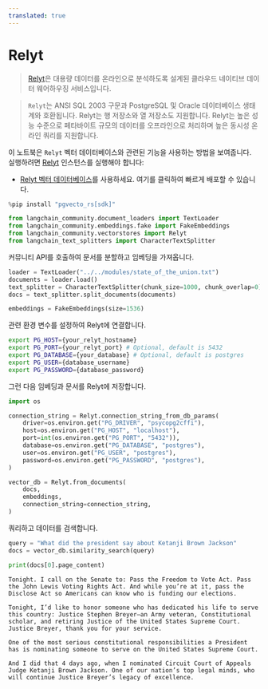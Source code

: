 ```yaml
---
translated: true
---
```


# Relyt

>[Relyt](https://docs.relyt.cn/docs/vector-engine/use/)은 대용량 데이터를 온라인으로 분석하도록 설계된 클라우드 네이티브 데이터 웨어하우징 서비스입니다.

>`Relyt`는 ANSI SQL 2003 구문과 PostgreSQL 및 Oracle 데이터베이스 생태계와 호환됩니다. Relyt는 행 저장소와 열 저장소도 지원합니다. Relyt는 높은 성능 수준으로 페타바이트 규모의 데이터를 오프라인으로 처리하며 높은 동시성 온라인 쿼리를 지원합니다.

이 노트북은 `Relyt` 벡터 데이터베이스와 관련된 기능을 사용하는 방법을 보여줍니다.
실행하려면 [Relyt](https://docs.relyt.cn/) 인스턴스를 실행해야 합니다:
- [Relyt 벡터 데이터베이스](https://docs.relyt.cn/docs/vector-engine/use/)를 사용하세요. 여기를 클릭하여 빠르게 배포할 수 있습니다.

```python
%pip install "pgvecto_rs[sdk]"
```

```python
from langchain_community.document_loaders import TextLoader
from langchain_community.embeddings.fake import FakeEmbeddings
from langchain_community.vectorstores import Relyt
from langchain_text_splitters import CharacterTextSplitter
```

커뮤니티 API를 호출하여 문서를 분할하고 임베딩을 가져옵니다.

```python
loader = TextLoader("../../modules/state_of_the_union.txt")
documents = loader.load()
text_splitter = CharacterTextSplitter(chunk_size=1000, chunk_overlap=0)
docs = text_splitter.split_documents(documents)

embeddings = FakeEmbeddings(size=1536)
```

관련 환경 변수를 설정하여 Relyt에 연결합니다.

```bash
export PG_HOST={your_relyt_hostname}
export PG_PORT={your_relyt_port} # Optional, default is 5432
export PG_DATABASE={your_database} # Optional, default is postgres
export PG_USER={database_username}
export PG_PASSWORD={database_password}
```

그런 다음 임베딩과 문서를 Relyt에 저장합니다.

```python
import os

connection_string = Relyt.connection_string_from_db_params(
    driver=os.environ.get("PG_DRIVER", "psycopg2cffi"),
    host=os.environ.get("PG_HOST", "localhost"),
    port=int(os.environ.get("PG_PORT", "5432")),
    database=os.environ.get("PG_DATABASE", "postgres"),
    user=os.environ.get("PG_USER", "postgres"),
    password=os.environ.get("PG_PASSWORD", "postgres"),
)

vector_db = Relyt.from_documents(
    docs,
    embeddings,
    connection_string=connection_string,
)
```

쿼리하고 데이터를 검색합니다.

```python
query = "What did the president say about Ketanji Brown Jackson"
docs = vector_db.similarity_search(query)
```

```python
print(docs[0].page_content)
```

```output
Tonight. I call on the Senate to: Pass the Freedom to Vote Act. Pass the John Lewis Voting Rights Act. And while you’re at it, pass the Disclose Act so Americans can know who is funding our elections.

Tonight, I’d like to honor someone who has dedicated his life to serve this country: Justice Stephen Breyer—an Army veteran, Constitutional scholar, and retiring Justice of the United States Supreme Court. Justice Breyer, thank you for your service.

One of the most serious constitutional responsibilities a President has is nominating someone to serve on the United States Supreme Court.

And I did that 4 days ago, when I nominated Circuit Court of Appeals Judge Ketanji Brown Jackson. One of our nation’s top legal minds, who will continue Justice Breyer’s legacy of excellence.
```
